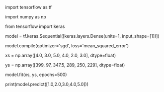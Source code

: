 import tensorflow as tf

import numpy as np

from tensorflow import keras

model = tf.keras.Sequential([keras.layers.Dense(units=1, input_shape=[1])])

model.compile(optimizer='sgd', loss='mean_squared_error')

xs = np.array([4.0, 3.0, 5.0, 4.0, 2.0, 3.0], dtype=float)

ys = np.array([399, 97, 347.5, 289, 250, 229], dtype=float)

model.fit(xs, ys, epochs=500)

print(model.predict([1.0,2.0,3.0,4.0,5.0]))

